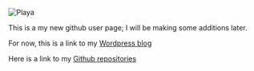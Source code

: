 ![Playa](/PlayaPano.jpg)

This is a my new github user page; I will be making some additions later.

For now, this is a link to my [Wordpress blog](https://symbolicdomain.wordpress.com)

Here is a link to my [Github repositories](https://github.com/foustja)
